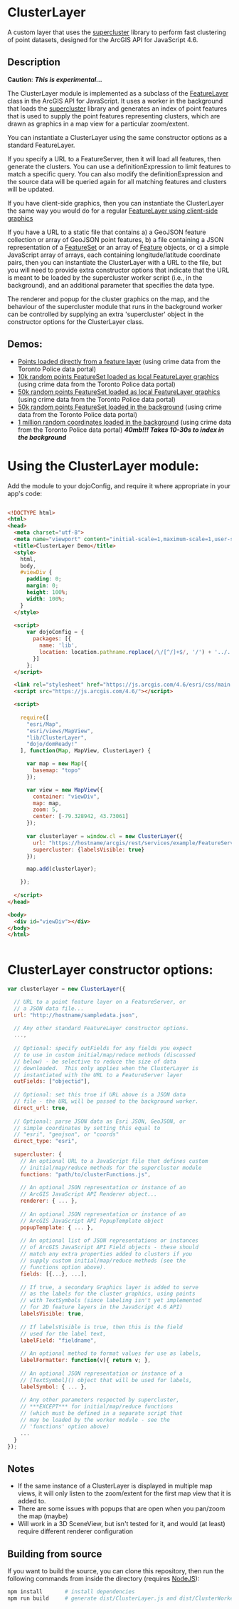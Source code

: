 # ClusterLayer

A custom layer that uses the [supercluster](https://github.com/mapbox/supercluster) library to perform
fast clustering of point datasets, designed for the ArcGIS API for JavaScript 4.6.

## Description

**Caution**: ***This is experimental...***

The ClusterLayer module is implemented as a subclass of the [FeatureLayer](https://developers.arcgis.com/javascript/latest/api-reference/esri-layers-FeatureLayer.html) class in the ArcGIS API for JavaScript.  It uses a worker in the background that loads the [supercluster](https://github.com/mapbox/supercluster) library and generates an index of point features that is used to supply the point features representing clusters, which are drawn as graphics in a map view for a particular zoom/extent.

You can instantiate a ClusterLayer using the same constructor options as a standard FeatureLayer.

If you specify a URL to a FeatureServer, then it will load all features, then generate the clusters.  You can use a definitionExpression to limit features to match a specific query.  You can also modify the definitionExpression and
the source data will be queried again for all matching features and clusters will be updated.

If you have client-side graphics, then you can instantiate the ClusterLayer the same way you would do for a regular [FeatureLayer using client-side graphics](https://developers.arcgis.com/javascript/latest/sample-code/layers-featurelayer-collection/index.html)

If you have a URL to a static file that contains a) a GeoJSON feature collection or array of GeoJSON point features, b) a file containing a JSON representation of a [FeatureSet](https://developers.arcgis.com/documentation/common-data-types/featureset-object.htm) or an array of [Feature](https://developers.arcgis.com/documentation/common-data-types/feature-object.htm) objects, or c) a simple JavaScript array of arrays, each containing longitude/latitude coordinate pairs, then you can instantiate the ClusterLayer with a URL to the file, but you will need to provide extra constructor options that indicate that the URL is meant to be loaded by the supercluster worker script (i.e., in the background), and an additional parameter that specifies the data type.

The renderer and popup for the cluster graphics on the map, and the behaviour of the supercluster module that runs in the background worker can be controlled by supplying an extra 'supercluster' object in the constructor options for the ClusterLayer class.

## Demos:

- [Points loaded directly from a feature layer](https://esricanada-ce.github.io/clusterlayer/demo/featurelayer.html) (using crime data from the Toronto Police data portal)
- [10k random points FeatureSet loaded as local FeatureLayer graphics](https://esricanada-ce.github.io/clusterlayer/demo/featureset10k.html) (using crime data from the Toronto Police data portal)
- [50k random points FeatureSet loaded as local FeatureLayer graphics](https://esricanada-ce.github.io/clusterlayer/demo/featureset50k.html) (using crime data from the Toronto Police data portal)
- [50k random points FeatureSet loaded in the background](https://esricanada-ce.github.io/clusterlayer/demo/featureset50kdirect.html) (using crime data from the Toronto Police data portal)
- [1 million random coordinates loaded in the background](https://esricanada-ce.github.io/clusterlayer/demo/coords1mil.html) (using crime data from the Toronto Police data portal) ***40mb!!! Takes 10-30s to index in the background***

# Using the ClusterLayer module:

Add the module to your dojoConfig, and require it where appropriate in your app's code:

```html

<!DOCTYPE html>
<html>
<head>
  <meta charset="utf-8">
  <meta name="viewport" content="initial-scale=1,maximum-scale=1,user-scalable=no">
  <title>ClusterLayer Demo</title>
  <style>
    html,
    body,
    #viewDiv {
      padding: 0;
      margin: 0;
      height: 100%;
      width: 100%;
    }
  </style>
  
  <script>
      var dojoConfig = {
        packages: [{
          name: 'lib',
          location: location.pathname.replace(/\/[^/]+$/, '/') + '../../src'
        }]
      };
  </script>

  <link rel="stylesheet" href="https://js.arcgis.com/4.6/esri/css/main.css">
  <script src="https://js.arcgis.com/4.6/"></script>

  <script>
  
    require([
      "esri/Map",
      "esri/views/MapView",
      "lib/ClusterLayer",
      "dojo/domReady!"
    ], function(Map, MapView, ClusterLayer) {

      var map = new Map({
        basemap: "topo"
      });

      var view = new MapView({
        container: "viewDiv",
        map: map,
        zoom: 5,
        center: [-79.328942, 43.73061]
      });
      
      var clusterlayer = window.cl = new ClusterLayer({
        url: "https://hostname/arcgis/rest/services/example/FeatureServer/0",
        supercluster: {labelsVisible: true}
      });

      map.add(clusterlayer);

    });
    
  </script>
</head>

<body>
  <div id="viewDiv"></div>
</body>
</html>
    
```

# ClusterLayer constructor options:

```js
var clusterlayer = new ClusterLayer({

  // URL to a point feature layer on a FeatureServer, or 
  // a JSON data file...
  url: "http://hostname/sampledata.json",
  
  // Any other standard FeatureLayer constructor options.
  ...,
  
  // Optional: specify outFields for any fields you expect
  // to use in custom initial/map/reduce methods (discussed 
  // below) - be selective to reduce the size of data 
  // downloaded.  This only applies when the ClusterLayer is
  // instantiated with the URL to a FeatureServer layer
  outFields: ["objectid"],
  
  // Optional: set this true if URL above is a JSON data 
  // file - the URL will be passed to the background worker.
  direct_url: true, 
  
  // Optional: parse JSON data as Esri JSON, GeoJSON, or 
  // simple coordinates by setting this equal to 
  // "esri", "geojson", or "coords"
  direct_type: "esri",
  
  supercluster: {
    // An optional URL to a JavaScript file that defines custom 
    // initial/map/reduce methods for the supercluster module
    functions: "path/to/clusterFunctions.js",
    
    // An optional JSON representation or instance of an
    // ArcGIS JavaScript API Renderer object...
    renderer: { ... },
    
    // An optional JSON representation or instance of an
    // ArcGIS JavaScript API PopupTemplate object
    popupTemplate: { ... },
    
    // An optional list of JSON representations or instances 
    // of ArcGIS JavaScript API Field objects - these should 
    // match any extra properties added to clusters if you 
    // supply custom initial/map/reduce methods (see the 
    // functions option above).
    fields: [{...}, ...],
    
    // If true, a secondary Graphics layer is added to serve 
    // as the labels for the cluster graphics, using points 
    // with TextSymbols (since labeling isn't yet implemented 
    // for 2D feature layers in the JavaScript 4.6 API)
    labelsVisible: true,
    
    // If labelsVisible is true, then this is the field 
    // used for the label text,
    labelField: "fieldname",
    
    // An optional method to format values for use as labels,
    labelFormatter: function(v){ return v; },
    
    // An optional JSON representation or instance of a 
    // [TextSymbol]() object that will be used for labels,
    labelSymbol: { ... },
    
    // Any other parameters respected by supercluster, 
    // ***EXCEPT*** for initial/map/reduce functions 
    // (which must be defined in a separate script that 
    // may be loaded by the worker module - see the 
    // 'functions' option above)
    ...
  }
});
```

## Notes

- If the same instance of a ClusterLayer is displayed in multiple map views, it will only listen to the zoom/extent for the first map view that it is added to.
- There are some issues with popups that are open when you pan/zoom the map (maybe)
- Will work in a 3D SceneView, but isn't tested for it, and would (at least) require different renderer configuration

## Building from source

If you want to build the source, you can clone this repository, then run the following commands from inside the directory (requires [NodeJS](https://nodejs.org/en/)):

```sh
npm install       # install dependencies
npm run build     # generate dist/ClusterLayer.js and dist/ClusterWorker.js
```
